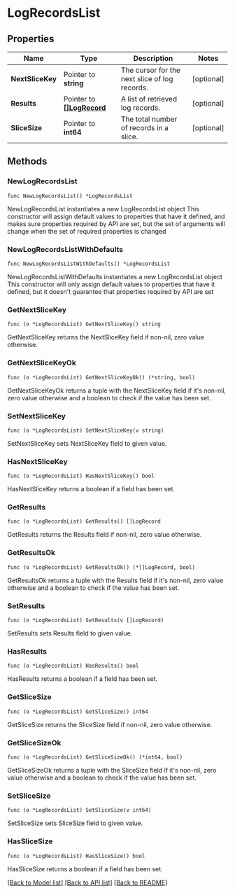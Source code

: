 # LogRecordsList

## Properties

Name | Type | Description | Notes
------------ | ------------- | ------------- | -------------
**NextSliceKey** | Pointer to **string** | The cursor for the next slice of log records. | [optional] 
**Results** | Pointer to [**[]LogRecord**](LogRecord.md) | A list of retrieved log records. | [optional] 
**SliceSize** | Pointer to **int64** | The total number of records in a slice. | [optional] 

## Methods

### NewLogRecordsList

`func NewLogRecordsList() *LogRecordsList`

NewLogRecordsList instantiates a new LogRecordsList object
This constructor will assign default values to properties that have it defined,
and makes sure properties required by API are set, but the set of arguments
will change when the set of required properties is changed

### NewLogRecordsListWithDefaults

`func NewLogRecordsListWithDefaults() *LogRecordsList`

NewLogRecordsListWithDefaults instantiates a new LogRecordsList object
This constructor will only assign default values to properties that have it defined,
but it doesn't guarantee that properties required by API are set

### GetNextSliceKey

`func (o *LogRecordsList) GetNextSliceKey() string`

GetNextSliceKey returns the NextSliceKey field if non-nil, zero value otherwise.

### GetNextSliceKeyOk

`func (o *LogRecordsList) GetNextSliceKeyOk() (*string, bool)`

GetNextSliceKeyOk returns a tuple with the NextSliceKey field if it's non-nil, zero value otherwise
and a boolean to check if the value has been set.

### SetNextSliceKey

`func (o *LogRecordsList) SetNextSliceKey(v string)`

SetNextSliceKey sets NextSliceKey field to given value.

### HasNextSliceKey

`func (o *LogRecordsList) HasNextSliceKey() bool`

HasNextSliceKey returns a boolean if a field has been set.

### GetResults

`func (o *LogRecordsList) GetResults() []LogRecord`

GetResults returns the Results field if non-nil, zero value otherwise.

### GetResultsOk

`func (o *LogRecordsList) GetResultsOk() (*[]LogRecord, bool)`

GetResultsOk returns a tuple with the Results field if it's non-nil, zero value otherwise
and a boolean to check if the value has been set.

### SetResults

`func (o *LogRecordsList) SetResults(v []LogRecord)`

SetResults sets Results field to given value.

### HasResults

`func (o *LogRecordsList) HasResults() bool`

HasResults returns a boolean if a field has been set.

### GetSliceSize

`func (o *LogRecordsList) GetSliceSize() int64`

GetSliceSize returns the SliceSize field if non-nil, zero value otherwise.

### GetSliceSizeOk

`func (o *LogRecordsList) GetSliceSizeOk() (*int64, bool)`

GetSliceSizeOk returns a tuple with the SliceSize field if it's non-nil, zero value otherwise
and a boolean to check if the value has been set.

### SetSliceSize

`func (o *LogRecordsList) SetSliceSize(v int64)`

SetSliceSize sets SliceSize field to given value.

### HasSliceSize

`func (o *LogRecordsList) HasSliceSize() bool`

HasSliceSize returns a boolean if a field has been set.


[[Back to Model list]](../README.md#documentation-for-models) [[Back to API list]](../README.md#documentation-for-api-endpoints) [[Back to README]](../README.md)


